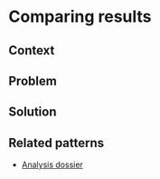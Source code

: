 # Comparing results

## Context

## Problem

## Solution

## Related patterns
* [Analysis dossier](analysis-dossier.md)
